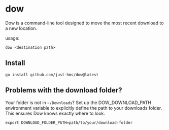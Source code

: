 # dow

Dow is a command-line tool designed to move the most recent download to a new location.

usage:

```shell
dow <destination path>
```

## Install

```shell
go install github.com/just-hms/dow@latest
```

## Problems with the download folder?

Your folder is not in `~/Downloads`? Set up the DOW_DOWNLOAD_PATH environment variable to explicitly define the path to your downloads folder. This ensures Dow knows exactly where to look.

```shell
export DOWNLOAD_FOLDER_PATH=path/to/your/download-folder
```
